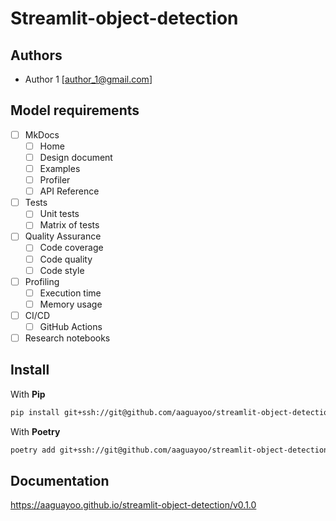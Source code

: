 # Streamlit-object-detection

## Authors

- Author 1 [<author_1@gmail.com>]

## Model requirements
- [ ] MkDocs
  - [ ] Home
  - [ ] Design document
  - [ ] Examples
  - [ ] Profiler
  - [ ] API Reference
- [ ] Tests
  - [ ] Unit tests
  - [ ] Matrix of tests
- [ ] Quality Assurance
  - [ ] Code coverage
  - [ ] Code quality
  - [ ] Code style
- [ ] Profiling
  - [ ] Execution time
  - [ ] Memory usage
- [ ] CI/CD
  - [ ] GitHub Actions 
- [ ] Research notebooks

## Install

With **Pip**
```bash
pip install git+ssh://git@github.com/aaguayoo/streamlit-object-detection@v0.1.0
```

With **Poetry**
```bash
poetry add git+ssh://git@github.com/aaguayoo/streamlit-object-detection@v0.1.0
```

## Documentation
https://aaguayoo.github.io/streamlit-object-detection/v0.1.0
